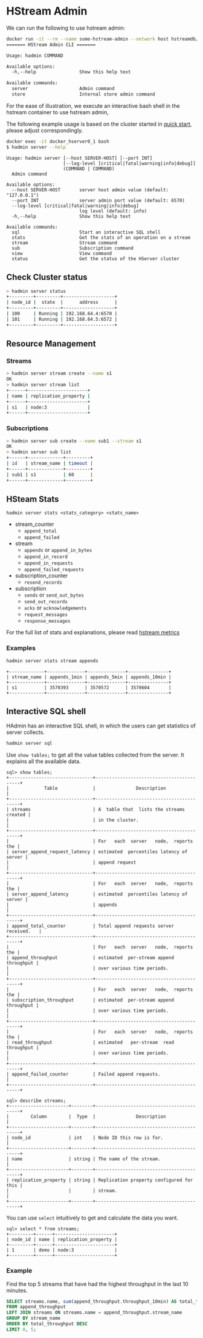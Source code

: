 # HStream Admin

We can run the following to use hstream admin:

```sh
docker run -it --rm --name some-hstream-admin --network host hstreamdb/hstream:v0.7.1 hadmin --help
======= HStream Admin CLI =======

Usage: hadmin COMMAND

Available options:
  -h,--help                Show this help text

Available commands:
  server                   Admin command
  store                    Internal store admin command
```

For the ease of illustration, we execute an interactive bash shell in the
hstream container to use hstream admin,

The following example usage is based on the cluster started in
[quick start](../start/quickstart-with-docker.md), please adjust
correspondingly.

```sh
docker exec -it docker_hserver0_1 bash
$ hadmin server --help
```

```
Usage: hadmin server [--host SERVER-HOST] [--port INT]
                     [--log-level [critical|fatal|warning|info|debug]]
                     (COMMAND | COMMAND)
  Admin command

Available options:
  --host SERVER-HOST       server host admin value (default: "127.0.0.1")
  --port INT               server admin port value (default: 6570)
  --log-level [critical|fatal|warning|info|debug]
                           log level (default: info)
  -h,--help                Show this help text

Available commands:
  sql                      Start an interactive SQL shell
  stats                    Get the stats of an operation on a stream
  stream                   Stream command
  sub                      Subscription command
  view                     View command
  status                   Get the status of the HServer cluster
```

## Check Cluster status

```sh
> hadmin server status
+---------+---------+-------------------+
| node_id |  state  |      address      |
+---------+---------+-------------------+
| 100     | Running | 192.168.64.4:6570 |
| 101     | Running | 192.168.64.5:6572 |
+---------+---------+-------------------+
```

## Resource Management

### Streams

```sh
> hadmin server stream create --name s1
OK
> hadmin server stream list
+------+----------------------+
| name | replication_property |
+------+----------------------+
| s1   | node:3               |
+------+----------------------+
```

### Subscriptions

```sh
> hadmin server sub create --name sub1 --stream s1
OK
> hadmin server sub list
+------+-------------+---------+
| id   | stream_name | timeout |
+------+-------------+---------+
| sub1 | s1          | 60      |
+------+-------------+---------+
```

## HSteam Stats

```
hadmin server stats <stats_category> <stats_name>
```

- stream_counter
  + `append_total`
  + `append_failed`
- stream
  + `appends` or `append_in_bytes`
  + `append_in_record`
  + `append_in_requests`
  + `append_failed_requests`
- subscription_counter
  + `resend_records`
- subscription
  + `sends` or `send_out_bytes`
  + `send_out_records`
  + `acks` or `acknowledgements`
  + `request_messages`
  + `response_messages`

For the full list of stats and explanations, please read [hstream metrics](../reference/metrics.md)

### Examples

```sh
hadmin server stats stream appends
```

```
+-------------+--------------+--------------+---------------+
| stream_name | appends_1min | appends_5min | appends_10min |
+-------------+--------------+--------------+---------------+
| s1          | 3570393      | 3570572      | 3570604       |
+-------------+--------------+--------------+---------------+
```

## Interactive SQL shell

HAdmin has an interactive SQL shell, in which the users can get statistics of
server collects.

```sh
hadmin server sql
```

Use `show tables;` to get all the value tables collected from the server. It
explains all the available data.

```
sql> show tables;
+-------------------------------+------------------------------------------+
|             Table             |               Description                |
+-------------------------------+------------------------------------------+
| streams                       | A  table that  lists the streams created |
|                               | in the cluster.                          |
+-------------------------------+------------------------------------------+
|                               | For   each  server   node,  reports  the |
| server_append_request_latency | estimated  percentiles latency of server |
|                               | append request                           |
+-------------------------------+------------------------------------------+
|                               | For   each  server   node,  reports  the |
| server_append_latency         | estimated  percentiles latency of server |
|                               | appends                                  |
+-------------------------------+------------------------------------------+
| append_total_counter          | Total append requests server received.   |
+-------------------------------+------------------------------------------+
|                               | For   each  server   node,  reports  the |
| append_throughput             | estimated  per-stream append  throughput |
|                               | over various time periods.               |
+-------------------------------+------------------------------------------+
|                               | For   each  server   node,  reports  the |
| subscription_throughput       | estimated  per-stream append  throughput |
|                               | over various time periods.               |
+-------------------------------+------------------------------------------+
|                               | For   each  server   node,  reports  the |
| read_throughput               | estimated   per-stream  read  throughput |
|                               | over various time periods.               |
+-------------------------------+------------------------------------------+
| append_failed_counter         | Failed append requests.                  |
+-------------------------------+------------------------------------------+
```

```
sql> describe streams;
+----------------------+--------+------------------------------------------+
|        Column        |  Type  |               Description                |
+----------------------+--------+------------------------------------------+
| node_id              | int    | Node ID this row is for.                 |
+----------------------+--------+------------------------------------------+
| name                 | string | The name of the stream.                  |
+----------------------+--------+------------------------------------------+
| replication_property | string | Replication property configured for this |
|                      |        | stream.                                  |
+----------------------+--------+------------------------------------------+
```

You can use `select` intuitively to get and calculate the data you want.

```
sql> select * from streams;
+---------+------+----------------------+
| node_id | name | replication_property |
+---------+------+----------------------+
| 1       | demo | node:3               |
+---------+------+----------------------+
```

### Example

Find the top 5 streams that have had the highest throughput in the last 10
minutes.

```sql
SELECT streams.name, sum(append_throughput.throughput_10min) AS total_throughput
FROM append_throughput
LEFT JOIN streams ON streams.name = append_throughput.stream_name
GROUP BY stream_name
ORDER BY total_throughput DESC
LIMIT 0, 5;
```
